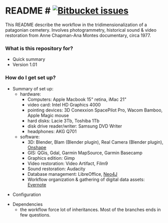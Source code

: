 # README # [![Bitbucket issues](https://img.shields.io/badge/issues-closed-green.svg)]()

This README describe the workflow in the tridimensionalization of a patagonian cemetery. Involves photogrammetry, historical sound & video restoration from Anne Chapman-Ana Montes documentary, circa 1977.

### What is this repository for? ###

* Quick summary
* Version 1.01

### How do I get set up? ###

- Summary of set up: 
    - hardware: 
         * Computers: Apple Macbook 15" retina, iMac 21"
         * video card: Intel HD Graphics 4000
         * pointing devices: 3D Conexxion SpacePilot Pro, Wacom Bamboo, Apple Magic mouse 
         * hard disks: Lacie 3Tb, Toshiba 1Tb
         * disk drive reader/writer: Samsung DVD Writer
         * headphones: AKG Q701
    * software: 
         * 3D: Blender, Blam (Blender plugin), Real Camera (Blender plugin), [Onshape](http://onshape.com/)
         * GIS: QGis, Gdal, Garmin MapSource, Garmin Basecamp
         * Graphics edition: Gimp
         * Video restoration: Video Artifact, Film9
         * Sound restoration: Audacity
         * Database management: LibreOffice, [Neo4J](https://neo4j.com/)
         * Workflow organization & gathering of digital data assets: [Evernote](https://evernote.com/)
* Configuration
- Dependencies
    * the workflow force lot of inheritances. Most of the branches ends in few questions.